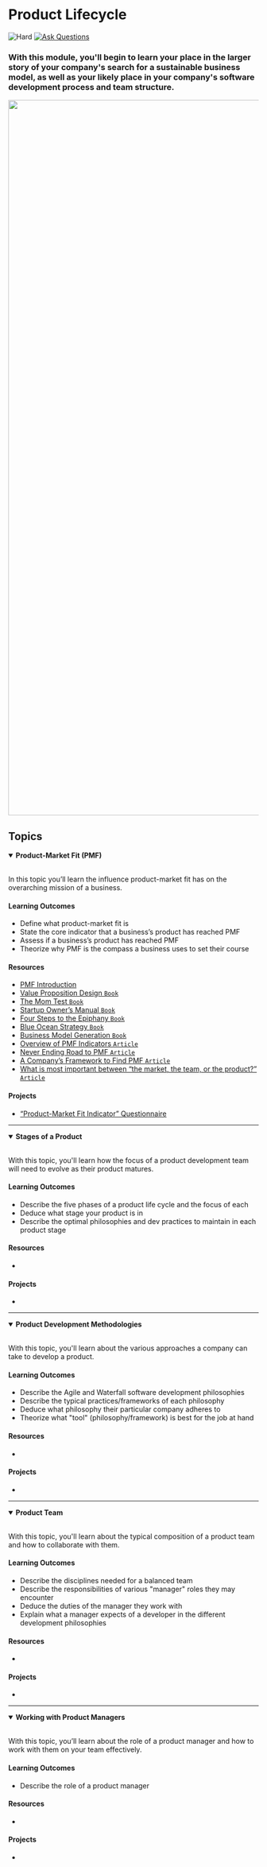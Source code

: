 # Product Lifecycle

![Hard](https://img.shields.io/badge/Difficulty-%E2%97%8F%20Easy-brightgreen?style=flat-square)
<a href="https://github.com/engineerkit/engineerkit/discussions">![Ask Questions](https://img.shields.io/badge/Ask%20Questions%20-blue.svg?style=flat-square&logo=discourse&logoWidth=15&labelColor=555&color=4d51cc)</a>

### With this module, you'll begin to learn your place in the larger story of your company's search for a sustainable business model, as well as your likely place in your company's software development process and team structure.

<img width="1440" src="https://user-images.githubusercontent.com/894178/138342120-9dd3efff-bf3d-4242-9aed-20d874252266.png">

## Topics

<details open>
   <summary><b>Product-Market Fit (PMF)</b></summary><br/>

   In this topic you’ll learn the influence product-market fit has on the overarching mission of a business.
   
   #### Learning Outcomes
   * Define what product-market fit is
   * State the core indicator that a business’s product has reached PMF
   * Assess if a business’s product has reached PMF
   * Theorize why PMF is the compass a business uses to set their course

   #### Resources
   * [PMF Introduction](https://github.com/enokcollective/engineerkit/blob/faa1287dadafd5c6523ecc416a6c073ca309eca5/resources/pmf-intro.md)
   * [Value Proposition Design `Book`](https://www.amazon.com/Value-Proposition-Design-Customers-Strategyzer/dp/1118968050)
   * [The Mom Test `Book`](https://www.amazon.com/Mom-Test-customers-business-everyone/dp/1492180742)
   * [Startup Owner’s Manual `Book`](https://www.amazon.com/Startup-Owners-Manual-Step-Step/dp/1119690684)
   * [Four Steps to the Epiphany `Book`](https://www.amazon.com/Four-Steps-Epiphany-Successful-Strategies/dp/1119690358)
   * [Blue Ocean Strategy `Book`](https://www.amazon.com/Blue-Ocean-Strategy-Expanded-Uncontested/dp/1625274491)
   * [Business Model Generation `Book`](https://www.amazon.com/Business-Model-Generation-Visionaries-Challengers/dp/0470876417)
   * [Overview of PMF Indicators `Article`](https://www.lennysnewsletter.com/p/how-to-know-if-youve-got-productmarket)
   * [Never Ending Road to PMF `Article`](https://brianbalfour.com/essays/product-market-fit)
   * [A Company’s Framework to Find PMF `Article`](https://review.firstround.com/how-superhuman-built-an-engine-to-find-product-market-fit)
   * [What is most important between “the market, the team, or the product?” `Article`](https://pmarchive.com/guide_to_startups_part4.html)

   #### Projects
   * [“Product-Market Fit Indicator” Questionnaire](https://github.com/enokcollective/engineerkit/blob/4c9cb429ad722ac4a44db522a57877e8c496d818/projects/product-lifecycle_pmf-questionnaire.md)
</details>

----

<details open>
   <summary><b>Stages of a Product</b></summary><br/>

   With this topic, you'll learn how the focus of a product development team will need to evolve as their product matures.
   
   #### Learning Outcomes
   * Describe the five phases of a product life cycle and the focus of each
   * Deduce what stage your product is in
   * Describe the optimal philosophies and dev practices to maintain in each product stage

   #### Resources
   * 

   #### Projects
   *
</details>

----

<details open>
   <summary><b>Product Development Methodologies</b></summary><br/>

   With this topic, you'll learn about the various approaches a company can take to develop a product.
   
   #### Learning Outcomes
   * Describe the Agile and Waterfall software development philosophies
   * Describe the typical practices/frameworks of each philosophy 
   * Deduce what philosophy their particular company adheres to 
   * Theorize what "tool" (philosophy/framework) is best for the job at hand

   #### Resources
   * 

   #### Projects
   *
</details>

----

<details open>
   <summary><b>Product Team</b></summary><br/>

   With this topic, you'll learn about the typical composition of a product team and how to collaborate with them.
   
   #### Learning Outcomes
   * Describe the disciplines needed for a balanced team
   * Describe the responsibilities of various "manager" roles they may encounter
   * Deduce the duties of the manager they work with
   * Explain what a manager expects of a developer in the different development philosophies

   #### Resources
   * 

   #### Projects
   *
</details>

----

<details open>
   <summary><b>Working with Product Managers</b></summary><br/>

   With this topic, you’ll learn about the role of a product manager and how to work with them on your team effectively.
   
   #### Learning Outcomes
   * Describe the role of a product manager

   #### Resources
   * 

   #### Projects
   *
</details>
